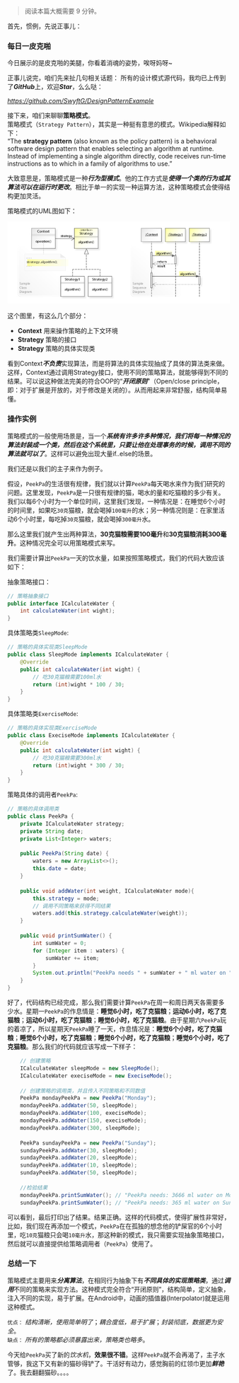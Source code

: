> 阅读本篇大概需要 9 分钟。  

首先，惯例，先说正事儿：
### 每日一皮克啪
今日展示的是皮克啪的美腿，你看着消魂的姿势，唉呀妈呀~


正事儿说完，咱们先来扯几句相关话题：
所有的设计模式源代码，我均已上传到了***GitHub***上，欢迎***Star***，么么哒：

*https://github.com/SwyftG/DesignPatternExample*

接下来，咱们来聊聊**策略模式**。  
策略模式（`Strategy Pattern`），其实是一种挺有意思的模式。Wikipedia解释如下：  
“The **strategy pattern** (also known as the policy pattern) is a behavioral software design pattern that enables selecting an algorithm at runtime. Instead of implementing a single algorithm directly, code receives run-time instructions as to which in a family of algorithms to use.”  

大致意思是，策略模式是一种***行为型模式***。他的工作方式是***使得一个类的行为或其算法可以在运行时更改***。相比于单一的实现一种运算方法，这种策略模式会使得结构更加灵活。

策略模式的UML图如下：
  
![image](https://github.com/SwyftG/DesignPatternExample/blob/dev/src/DP_06_StrategyPattern/img/strategy_pattern.jpg)

这个图里，有这么几个部分：
- **Context** 用来操作策略的上下文环境
- **Strategy** 策略的接口
- **Strategy** 策略的具体实现类

看到Context***不负责***实现算法，而是将算法的具体实现抽成了具体的算法类来做。这样，Context通过调用Strategy接口，使用不同的策略算法，就能够得到不同的结果。可以说这种做法完美的符合OOP的“***开闭原则***”（Open/close principle，即：对于扩展是开放的，对于修改是关闭的）。从而用起来非常舒服，结构简单易懂。


### 操作实例
策略模式的一般使用场景是，当一个***系统有许多许多种情况，我们将每一种情况的算法封装成一个类，然后在这个系统里，只要让他在处理事务的时候，调用不同的算法就可以了***。这样可以避免出现大量if..else的场景。  

我们还是以我们的主子来作为例子。  

假设，`PeekPa`的生活很有规律，我们就以计算`PeekPa`每天喝水来作为我们研究的问题。这里发现，`PeekPa`是一只很有规律的猫，喝水的量和吃猫粮的多少有关。我们以每6个小时为一个单位时间，这里我们发现，一种情况是：在睡觉6个小时的时间里，如果吃`30克`猫粮，就会喝掉`100毫升`的水；另一种情况则是：在家里活动6个小时里，每吃掉`30克`猫粮，就会喝掉`300毫升`水。   

那么这里我们就产生出两种算法，**30克猫粮需要100毫升**和**30克猫粮消耗300毫升**。这种情况完全可以用策略模式来写。  

我们需要计算出`PeekPa`一天的饮水量，如果按照策略模式，我们的代码大致应该如下：

抽象策略接口：
```JAVA
// 策略抽象接口
public interface ICalculateWater {
    int calculateWater(int wight);
}

```
具体策略类`SleepMode`:
```JAVA
// 策略的具体实现类SleepMode
public class SleepMode implements ICalculateWater {
    @Override
    public int calculateWater(int wight) {
        // 吃30克猫粮需要100ml水
        return (int)wight * 100 / 30;
    }
}
```
具体策略类`ExerciseMode`:
```JAVA
// 策略的具体实现类ExerciseMode
public class ExeciseMode implements ICalculateWater {
    @Override
    public int calculateWater(int wight) {
        // 吃30克猫粮需要300ml水
        return (int)wight * 300 / 30;
    }
}
```
策略具体的调用者`PeekPa`:
```JAVA
// 策略的具体调用类
public class PeekPa {
    private ICalculateWater strategy;
    private String date;
    private List<Integer> waters;

    public PeekPa(String date) {
        waters = new ArrayList<>();
        this.date = date;
    }

    public void addWater(int weight, ICalculateWater mode){
        this.strategy = mode;
        // 调用不同策略来获得不同结果
        waters.add(this.strategy.calculateWater(weight));
    }

    public void printSumWater() {
        int sumWater = 0;
        for (Integer item : waters) {
            sumWater += item;
        }
        System.out.println("PeekPa needs " + sumWater + " ml water on " + this.date + ".");
    }
}
```
好了，代码结构已经完成，那么我们需要计算`PeekPa`在周一和周日两天各需要多少水。星期一`PeekPa`的作息情是：**睡觉6小时，吃了克猫粮**；**运动6小时，吃了克猫粮**；**运动6小时，吃了克猫粮**；**睡觉6小时，吃了克猫粮**。由于星期六`PeekPa`玩的着凉了，所以星期天`PeekPa`睡了一天，作息情况是：**睡觉6个小时，吃了克猫粮**；**睡觉6个小时，吃了克猫粮**；**睡觉6个小时，吃了克猫粮**；**睡觉6个小时，吃了克猫粮**。那么我们的代码就应该写成一下样子：
```JAVA
    // 创建策略
    ICalculateWater sleepMode = new SleepMode();
    ICalculateWater execiseMode = new ExeciseMode();

    // 创建策略的调用类，并且传入不同策略和不同数值
    PeekPa mondayPeekPa = new PeekPa("Monday");
    mondayPeekPa.addWater(50, sleepMode);
    mondayPeekPa.addWater(100, execiseMode);
    mondayPeekPa.addWater(150, execiseMode);
    mondayPeekPa.addWater(300, sleepMode);

    PeekPa sundayPeekPa = new PeekPa("Sunday");
    sundayPeekPa.addWater(30, sleepMode);
    sundayPeekPa.addWater(20, sleepMode);
    sundayPeekPa.addWater(10, sleepMode);
    sundayPeekPa.addWater(50, sleepMode);
    
    //检验结果
    mondayPeekPa.printSumWater(); // "PeekPa needs: 3666 ml water on Monday."
    sundayPeekPa.printSumWater(); // "PeekPa needs: 365 ml water on Sunday."
```
可以看到，最后打印出了结果。结果正确。这样的代码模式，使得扩展性非常好，比如，我们现在再添加一个模式，`PeekPa`在在孤独的想念他的铲屎官的6个小时里，吃`10克`猫粮只会喝`10毫升`水，那这种新的模式，我只需要实现抽象策略接口，然后就可以直接提供给策略调用者（`PeekPa`）使用了。

### 总结一下
策略模式主要用来***分离算法***，在相同行为抽象下有***不同具体的实现策略类***，通过***调用***不同的策略来实现方法。这种模式完全符合“开闭原则”，结构简单，定义抽象，注入不同的实现，易于扩展。在Android中，动画的插值器(Interpolator)就是运用这种模式。  

`优点：` *结构清晰，使用简单明了*；*耦合度低，易于扩展*；*封装彻底，数据更为安全*。  
`缺点：` *所有的策略都必须暴露出来，策略类也略多*。  

今天给`PeekPa`买了新的*饮水机*，**效果很不错**。这样`PeekPa`就不会再渴了，主子水管够，我这下又有新的猫砂得铲了。干活好有动力，感觉胸前的红领巾更加***鲜艳***了。我去翻翻猫砂。。。。
